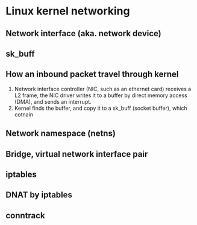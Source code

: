 # Linux kernel networking

## Network interface (aka. network device)

## sk_buff

## How an inbound packet travel through kernel
1. Network interface controller (NIC, such as an ethernet card) receives a L2 frame, the NIC driver writes it to a buffer by direct memory access (DMA), and sends an interrupt.
1. Kernel finds the buffer, and copy it to a sk_buff (socket buffer), which cotnain




## Network namespace (netns)

## Bridge, virtual network interface pair

## iptables

## DNAT by iptables

## conntrack

